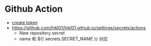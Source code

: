# Github Action


- [create token](https://github.com/settings/tokens)
- https://github.com/hjkl01/hjkl01.github.io/settings/secrets/actions
    - New repository secret
    - name 和 ${{ secrets.SECRET_NAME }} 对应
